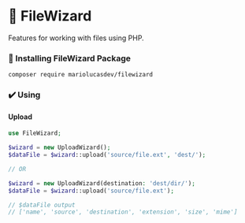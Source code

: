 # 📁 FileWizard

Features for working with files using PHP.

### 🧰 Installing FileWizard Package

```
composer require mariolucasdev/filewizard
```

### ✔️ Using

#### Upload

```php
use FileWizard;

$wizard = new UploadWizard();
$dataFile = $wizard::upload('source/file.ext', 'dest/');

// OR

$wizard = new UploadWizard(destination: 'dest/dir/');
$dataFile = $wizard::upload('source/file.ext');

// $dataFile output
// ['name', 'source', 'destination', 'extension', 'size', 'mime']
```
